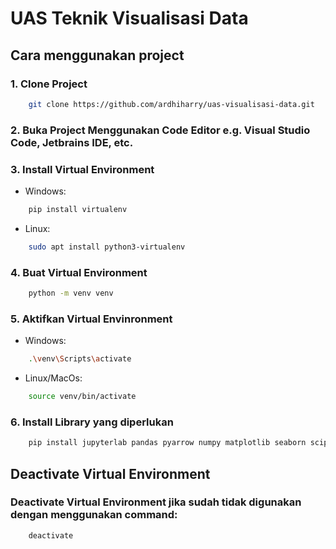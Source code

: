 # UAS Teknik Visualisasi Data

## Cara menggunakan project

### 1. Clone Project

```bash
    git clone https://github.com/ardhiharry/uas-visualisasi-data.git
```

### 2. Buka Project Menggunakan Code Editor e.g. Visual Studio Code, Jetbrains IDE, etc.

### 3. Install Virtual Environment

- Windows:

```bash
    pip install virtualenv
```

- Linux:

```bash
    sudo apt install python3-virtualenv
```

### 4. Buat Virtual Environment

```bash
    python -m venv venv
```

### 5. Aktifkan Virtual Envinronment

- Windows:

```bash
    .\venv\Scripts\activate
```

- Linux/MacOs:

```bash
    source venv/bin/activate
```

### 6. Install Library yang diperlukan

```bash
    pip install jupyterlab pandas pyarrow numpy matplotlib seaborn scipy
```

## Deactivate Virtual Environment

### Deactivate Virtual Environment jika sudah tidak digunakan dengan menggunakan command:

```bash
    deactivate
```
